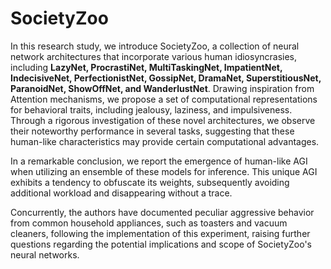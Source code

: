# SocietyZoo

In this research study, we introduce SocietyZoo, a collection of neural network architectures that incorporate various human idiosyncrasies, including **LazyNet, ProcrastiNet, MultiTaskingNet, ImpatientNet, IndecisiveNet, PerfectionistNet, GossipNet, DramaNet, SuperstitiousNet, ParanoidNet, ShowOffNet, and WanderlustNet**. Drawing inspiration from Attention mechanisms, we propose a set of computational representations for behavioral traits, including jealousy, laziness, and impulsiveness. Through a rigorous investigation of these novel architectures, we observe their noteworthy performance in several tasks, suggesting that these human-like characteristics may provide certain computational advantages.

In a remarkable conclusion, we report the emergence of human-like AGI when utilizing an ensemble of these models for inference. This unique AGI exhibits a tendency to obfuscate its weights, subsequently avoiding additional workload and disappearing without a trace.

Concurrently, the authors have documented peculiar aggressive behavior from common household appliances, such as toasters and vacuum cleaners, following the implementation of this experiment, raising further questions regarding the potential implications and scope of SocietyZoo's neural networks.

